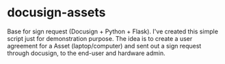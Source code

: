 # docusign-assets
Base for sign request (Docusign + Python + Flask).
I've created this simple script just for demonstration purpose.
The idea is to create a user agreement for a Asset (laptop/computer) and sent out a sign request through docusign, to the end-user and hardware admin.
